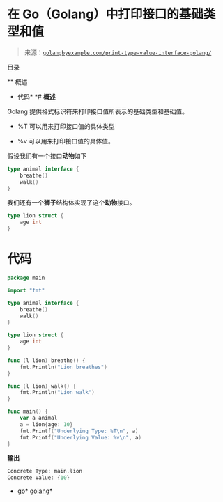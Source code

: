 <!--yml

分类：未分类

日期：2024-10-13 06:22:41

-->

# 在 Go（Golang）中打印接口的基础类型和值

> 来源：[`golangbyexample.com/print-type-value-interface-golang/`](https://golangbyexample.com/print-type-value-interface-golang/)

目录

**   概述

+   代码*  *# **概述**

Golang 提供格式标识符来打印接口值所表示的基础类型和基础值。

+   %T 可以用来打印接口值的具体类型

+   %v 可以用来打印接口值的具体值。

假设我们有一个接口**动物**如下

```go
type animal interface {
    breathe()
    walk()
}
```

我们还有一个**狮子**结构体实现了这个**动物**接口。

```go
type lion struct {
    age int
}
```

# **代码**

```go
package main

import "fmt"

type animal interface {
    breathe()
    walk()
}

type lion struct {
    age int
}

func (l lion) breathe() {
    fmt.Println("Lion breathes")
}

func (l lion) walk() {
    fmt.Println("Lion walk")
}

func main() {
    var a animal
    a = lion{age: 10}
    fmt.Printf("Underlying Type: %T\n", a)
    fmt.Printf("Underlying Value: %v\n", a)
}
```

**输出**

```go
Concrete Type: main.lion
Concrete Value: {10}
```

+   [go](https://golangbyexample.com/tag/go/)*   [golang](https://golangbyexample.com/tag/golang/)*
